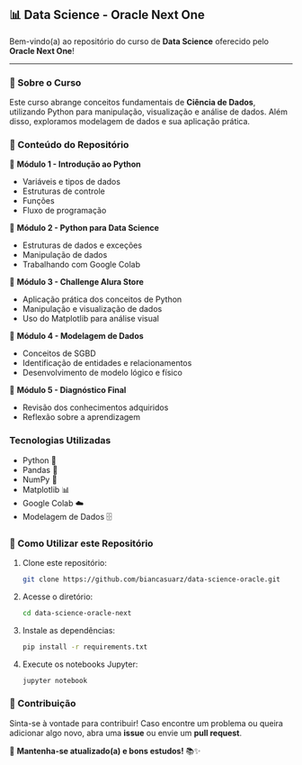 ## 📊 Data Science - Oracle Next One

Bem-vindo(a) ao repositório do curso de **Data Science** oferecido pelo **Oracle Next One**! 

---

### 📝 Sobre o Curso
Este curso abrange conceitos fundamentais de **Ciência de Dados**, utilizando Python para manipulação, visualização e análise de dados. Além disso, exploramos modelagem de dados e sua aplicação prática.

### 📌 Conteúdo do Repositório
📂 **Módulo 1 - Introdução ao Python**
- Variáveis e tipos de dados
- Estruturas de controle
- Funções
- Fluxo de programação

📂 **Módulo 2 - Python para Data Science**
- Estruturas de dados e exceções
- Manipulação de dados
- Trabalhando com Google Colab

📂 **Módulo 3 - Challenge Alura Store**
- Aplicação prática dos conceitos de Python
- Manipulação e visualização de dados
- Uso do Matplotlib para análise visual

📂 **Módulo 4 - Modelagem de Dados**
- Conceitos de SGBD
- Identificação de entidades e relacionamentos
- Desenvolvimento de modelo lógico e físico

📂 **Módulo 5 - Diagnóstico Final**
- Revisão dos conhecimentos adquiridos
- Reflexão sobre a aprendizagem

###  Tecnologias Utilizadas
- Python 🐍
- Pandas 🐼
- NumPy 🔢
- Matplotlib 📊
- Google Colab ☁️
- Modelagem de Dados 🗄️

### 📖 Como Utilizar este Repositório
1. Clone este repositório:
   ```bash
   git clone https://github.com/biancasuarz/data-science-oracle.git
   ```
2. Acesse o diretório:
   ```bash
   cd data-science-oracle-next
   ```
3. Instale as dependências:
   ```bash
   pip install -r requirements.txt
   ```
4. Execute os notebooks Jupyter:
   ```bash
   jupyter notebook
   ```

### 🤝 Contribuição
Sinta-se à vontade para contribuir! Caso encontre um problema ou queira adicionar algo novo, abra uma **issue** ou envie um **pull request**.


📌 **Mantenha-se atualizado(a) e bons estudos!** 📚✨

